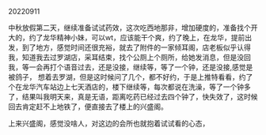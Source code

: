 20220911

中秋放假第二天，继续准备试试药效，这次吃西地那非，增加硬度的，准备找个开大的，约了龙华精神小妹，可以wt，应该能干个爽，约了晚上，在龙华，提前出发，到了地方，感觉时间还很充裕，就去了附件的一家倾耳阁，店老板似乎认得我，知道我去过罗湖店，采耳结束，找个公厕上个厕所，给她发消息，但是没回我，等一会再打个语音过去，还是没接，继续等，等了一个钟，还是没接,感觉是被鸽子， 想着去罗湖，但是这时候问了几个，都不好约，于是上推特看看，约了个在龙华汽车站边上七天酒店的，楼下继续等，每次都说在洗澡，等了一个钟多了，结果叫我明天来，真是无语，距离吃药已经过去四个钟了，快失效了，这时候回去肯定赶不上地铁了，便直接去了楼上的兴盛阁。

上来兴盛阁，感觉没啥人，对这边的会所也就抱着试试看的心态，